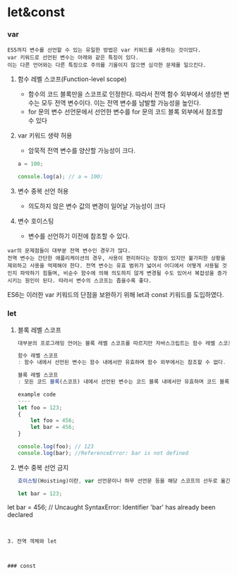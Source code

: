 # let&const 	

### var

````
ES5까지 변수를 선언할 수 있는 유일한 방법은 var 키워드를 사용하는 것이었다.
var 키워드로 선언된 변수는 아래와 같은 특징이 있다.
이는 다른 언어와는 다른 특징으로 주의를 기울이지 않으면 심각한 문제를 일으킨다.
````

1. 함수 레벨 스코프(Function-level scope)

   * 함수의 코드 블록만을 스코프로 인정한다. 따라서 전역 함수 외부에서 생성한 변수는 모두 전역 변수이다. 이는 전역 변수를 남발할 가능성을 높인다.
   * for 문의 변수 선언문에서 선언한 변수를 for 문의 코드 블록 외부에서 참조할 수 있다

2. var 키워드 생략 허용

   * 암묵적 전역 변수를 양산할 가능성이 크다.

   ```javascript
   a = 100;
   
   console.log(a); // a = 100; 
   ```

3. 변수 중복 선언 허용

   * 의도하지 않은 변수 값의 변경이 일어날 가능성이 크다

4. 변수 호이스팅

   * 변수를 선언하기 이전에 참조할 수 있다.

```
var의 문제점들이 대부분 전역 변수인 경우가 많다.
전역 변수는 간단한 애플리케이션의 경우, 사용이 편리하다는 장점이 있지만 불가피한 상황을 제외하고 사용을 억제해야 한다. 전역 변수는 유효 범위가 넓어서 어디에서 어떻게 사용될 것인지 파악하기 힘들며, 비순수 함수에 의해 의도하지 않게 변경될 수도 있어서 복잡성을 증가시키는 원인이 된다. 따라서 변수의 스코프는 좁을수록 좋다.
```

ES6는 이러한 var 키워드의 단점을 보완하기 위해 let과 const 키워드를 도입하였다.

### let

1. 블록 레벨 스코프

   ```javascript
   대부분의 프로그래밍 언어는 블록 레벨 스코프를 따르지만 자바스크립트는 함수 레벨 스코프를 사용한다.
   
   함수 레벨 스코프
   : 함수 내에서 선언된 변수는 함수 내에서만 유효하며 함수 외부에서는 참조할 수 없다. 즉 함수 내부에서 선언된 변수는 지역 변수이며, 나머지는 모두 전역 변수이다.
   
   블록 레벨 스코프
   : 모든 코드 블록(스코프) 내에서 선언된 변수는 코드 블록 내에서만 유효하며 코드 블록 외부에서는 참조할 수 없다. 즉, 코드 블록 내부에서 선언한 변수는 지역 변수이다.
   
   example code
   ----
   let foo = 123;
   {
       let foo = 456;
       let bar = 456;
   }
   
   console.log(foo); // 123
   console.log(bar); //ReferenceError: bar is not defined
   ```

2. 변수 중복 선언 금지

   ```javascript
   호이스팅(Hoisting)이란, var 선언문이나 하무 선언문 등을 해당 스코프의 선두로 옮긴 것처럼 동작하는 특성을 말한다.
   
   let bar = 123;
let bar = 456;  // Uncaught SyntaxError: Identifier 'bar' has already been declared
   ```
   

3. 전역 객체와 let

   

### const

